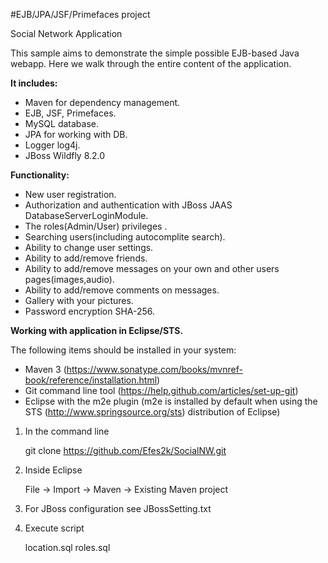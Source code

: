 #EJB/JPA/JSF/Primefaces project

Social Network Application

This sample aims to demonstrate the simple possible EJB-based Java webapp.
Here we walk through the entire content of the application.

**It includes:**

- Maven for dependency management.
- EJB, JSF, Primefaces.
- MySQL database.
- JPA for working with DB.
- Logger log4j.
- JBoss Wildfly 8.2.0

**Functionality:**

- New user registration.
- Authorization and authentication with JBoss JAAS DatabaseServerLoginModule.
- The roles(Admin/User) privileges .
- Searching users(including autocomplite search).
- Ability to change user settings.
- Ability to add/remove friends.
- Ability to add/remove messages on your own and other users pages(images,audio).
- Ability to add/remove comments on messages.
- Gallery with your pictures.
- Password encryption SHA-256.


**Working with application in Eclipse/STS.**

The following items should be installed in your system:
- Maven 3 (https://www.sonatype.com/books/mvnref-book/reference/installation.html)
- Git command line tool (https://help.github.com/articles/set-up-git)
- Eclipse with the m2e plugin (m2e is installed by default when using the STS 
       (http://www.springsource.org/sts) distribution of Eclipse)


1) In the command line

    git clone https://github.com/Efes2k/SocialNW.git

2) Inside Eclipse

    File -> Import -> Maven -> Existing Maven project
    
3) For JBoss configuration see JBossSetting.txt    
    
4) Execute script 

    location.sql
    roles.sql
